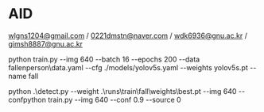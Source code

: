# AID
wlgns1204@gmail.com / 0221dmstn@naver.com / wdk6936@gnu.ac.kr / gimsh8887@gnu.ac.kr

python train.py --img 640 --batch 16 --epochs 200 --data fallenperson\data.yaml --cfg ./models/yolov5s.yaml --weights yolov5s.pt --name fall

python .\detect.py --weight .\runs\train\fall\weights\best.pt --img 640 --confpython train.py --img 640 --conf 0.9 --source 0 
